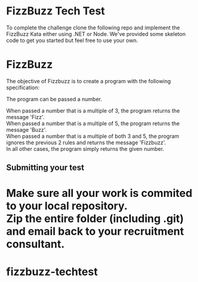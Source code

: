 # FizzBuzz Tech Test 

To complete the challenge clone the following repo and implement the FizzBuzz Kata either using .NET or Node. We've provided some skeleton code to get you started but feel free to use your own.

# FizzBuzz
The objective of Fizzbuzz is to create a program with the following specification:

The program can be passed a number.

When passed a number that is a multiple of 3, the program returns the message 'Fizz'.  
When passed a number that is a multiple of 5, the program returns the message 'Buzz'.  
When passed a number that is a multiple of both 3 and 5, the program ignores the previous 2 rules and returns the message 'Fizzbuzz'.  
In all other cases, the program simply returns the given number.  


## Submitting your test

Make sure all your work is commited to your local repository.  
Zip the entire folder (including .git) and email back to your recruitment consultant. 
=======
# fizzbuzz-techtest
